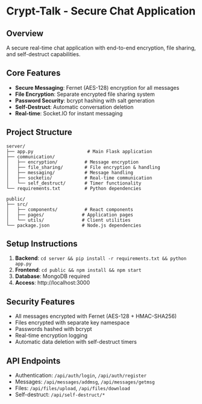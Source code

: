 # Crypt-Talk - Secure Chat Application

## Overview
A secure real-time chat application with end-to-end encryption, file sharing, and self-destruct capabilities.

## Core Features
- **Secure Messaging**: Fernet (AES-128) encryption for all messages
- **File Encryption**: Separate encrypted file sharing system
- **Password Security**: bcrypt hashing with salt generation
- **Self-Destruct**: Automatic conversation deletion
- **Real-time**: Socket.IO for instant messaging

## Project Structure
```
server/
├── app.py                    # Main Flask application
├── communication/
│   ├── encryption/          # Message encryption
│   ├── file_sharing/        # File encryption & handling
│   ├── messaging/           # Message handling
│   ├── socketio/            # Real-time communication
│   └── self_destruct/       # Timer functionality
└── requirements.txt         # Python dependencies

public/
├── src/
│   ├── components/          # React components
│   ├── pages/              # Application pages
│   └── utils/              # Client utilities
└── package.json            # Node.js dependencies
```

## Setup Instructions
1. **Backend**: `cd server && pip install -r requirements.txt && python app.py`
2. **Frontend**: `cd public && npm install && npm start`
3. **Database**: MongoDB required
4. **Access**: http://localhost:3000

## Security Features
- All messages encrypted with Fernet (AES-128 + HMAC-SHA256)
- Files encrypted with separate key namespace
- Passwords hashed with bcrypt
- Real-time encryption logging
- Automatic data deletion with self-destruct timers

## API Endpoints
- Authentication: `/api/auth/login`, `/api/auth/register`
- Messages: `/api/messages/addmsg`, `/api/messages/getmsg`
- Files: `/api/files/upload`, `/api/files/download`
- Self-destruct: `/api/self-destruct/*`